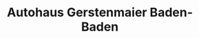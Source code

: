 ---
title: "Autohaus Gerstenmaier Baden-Baden"
url: /baden-baden/autohaus-gerstenmaier-baden-baden/
shop: Autohaus
---